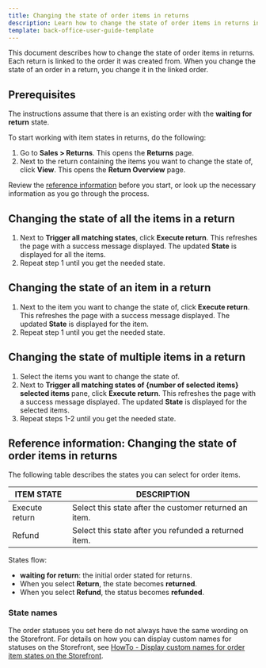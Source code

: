 ```yaml
---
title: Changing the state of order items in returns
description: Learn how to change the state of order items in returns in the Back Office.
template: back-office-user-guide-template
---
```


This document describes how to change the state of order items in returns. Each return is linked to the order it was created from. When you change the state of an order in a return, you change it in the linked order.

## Prerequisites

The instructions assume that there is an existing order with the **waiting for return** state.

To start working with item states in returns, do the following:
1. Go to **Sales&nbsp;<span aria-label="and then">></span> Returns**.
    This opens the **Returns** page.
2. Next to the return containing the items you want to change the state of, click **View**.
    This opens the **Return Overview** page.  



Review the [reference information](#reference-information-changing-the-state-of-order-items-in-returns) before you start, or look up the necessary information as you go through the process.

## Changing the state of all the items in a return

1. Next to **Trigger all matching states**, click **Execute return**.
    This refreshes the page with a success message displayed. The updated **State** is displayed for all the items.
2. Repeat step 1 until you get the needed state.

## Changing the state of an item in a return

1. Next to the item you want to change the state of, click **Execute return**.
    This refreshes the page with a success message displayed. The updated **State** is displayed for the item.
2. Repeat step 1 until you get the needed state.

## Changing the state of multiple items in a return

1. Select the items you want to change the state of.
2. Next to **Trigger all matching states of {number of selected items} selected items** pane, click **Execute return**.
    This refreshes the page with a success message displayed. The updated **State** is displayed for the selected items.
3. Repeat steps 1-2 until you get the needed state.         


## Reference information: Changing the state of order items in returns

The following table describes the states you can select for order items.

| ITEM STATE | DESCRIPTION |
| --- | --- |
| Execute return | Select this state after the customer returned an item.  |
| Refund | Select this state after you refunded a returned item.|

States flow:
* **waiting for return**: the initial order stated for returns.
* When you select **Return**, the state becomes **returned**.
* When you select **Refund**, the status becomes **refunded**.

### State names

The order statuses you set here do not always have the same wording on the Storefront. For details on how you can display custom names for statuses on the Storefront, see [HowTo - Display custom names for order item states on the Storefront](https://docs.spryker.com/docs/scos/dev/tutorials-and-howtos/howtos/feature-howtos/howto-display-custom-names-for-order-item-states-on-the-storefront.html).
